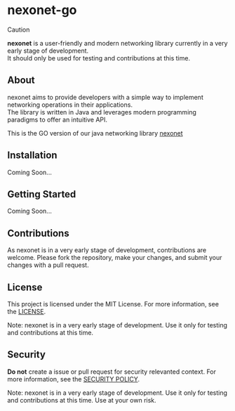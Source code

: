 # nexonet-go

> [!CAUTION]
> **nexonet** is a user-friendly and modern networking library currently in a very early stage of development.  
> It should only be used for testing and contributions at this time.

## About

nexonet aims to provide developers with a simple way to implement networking operations in their applications.  
The library is written in Java and leverages modern programming paradigms to offer an intuitive API.

This is the GO version of our java networking library [nexonet](https://github.com/Nexoscript/nexonet)

## Installation

Coming Soon...

## Getting Started

Coming Soon...

## Contributions

As nexonet is in a very early stage of development, contributions are welcome.
Please fork the repository, make your changes, and submit your changes with a pull request.

## License

This project is licensed under the MIT License.
For more information, see the [LICENSE](LICENSE).

Note: nexonet is in a very early stage of development. Use it only for testing and contributions at this time.

## Security

**Do not** create a issue or pull request for security relevanted context.
For more information, see the [SECURITY POLICY](SECURITY).

Note: nexonet is in a very early stage of development. Use it only for testing and contributions at this time. Use at your own risk.
